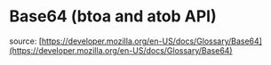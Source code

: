 # Base64 (btoa and atob API)

source: [https://developer.mozilla.org/en-US/docs/Glossary/Base64](https://developer.mozilla.org/en-US/docs/Glossary/Base64)